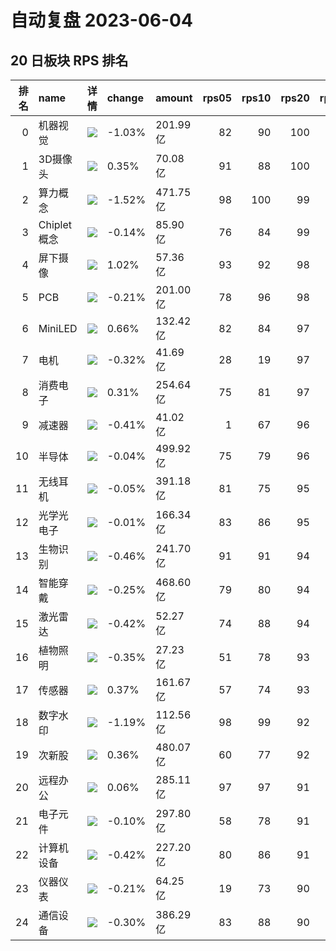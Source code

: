 # 自动复盘 2023-06-04
## 20 日板块 RPS 排名
|   排名 | name        | 详情                                                                                                | change   | amount   |   rps05 |   rps10 |   rps20 |   rps50 |   rps120 |   rps250 | volume      |
|-------:|:------------|:----------------------------------------------------------------------------------------------------|:---------|:---------|--------:|--------:|--------:|--------:|---------:|---------:|:------------|
|      0 | 机器视觉    | ![](https://sykent-blog-image.oss-cn-beijing.aliyuncs.com/quant/image/2023/6/1685867627005-tmp.jpg) | -1.03%   | 201.99亿 |      82 |      90 |     100 |      96 |       96 |      100 | 878.78万手  |
|      1 | 3D摄像头    | ![](https://sykent-blog-image.oss-cn-beijing.aliyuncs.com/quant/image/2023/6/1685867628427-tmp.jpg) | 0.35%    | 70.08亿  |      91 |      88 |     100 |      79 |       73 |       54 | 439.84万手  |
|      2 | 算力概念    | ![](https://sykent-blog-image.oss-cn-beijing.aliyuncs.com/quant/image/2023/6/1685867628940-tmp.jpg) | -1.52%   | 471.75亿 |      98 |     100 |      99 |       0 |        0 |        0 | 1581.44万手 |
|      3 | Chiplet概念 | ![](https://sykent-blog-image.oss-cn-beijing.aliyuncs.com/quant/image/2023/6/1685867629776-tmp.jpg) | -0.14%   | 85.90亿  |      76 |      84 |      99 |      63 |       93 |        0 | 280.84万手  |
|      4 | 屏下摄像    | ![](https://sykent-blog-image.oss-cn-beijing.aliyuncs.com/quant/image/2023/6/1685867630784-tmp.jpg) | 1.02%    | 57.36亿  |      93 |      92 |      98 |      67 |       84 |       61 | 648.86万手  |
|      5 | PCB         | ![](https://sykent-blog-image.oss-cn-beijing.aliyuncs.com/quant/image/2023/6/1685867631699-tmp.jpg) | -0.21%   | 201.00亿 |      78 |      96 |      98 |      84 |       76 |       82 | 1018.75万手 |
|      6 | MiniLED     | ![](https://sykent-blog-image.oss-cn-beijing.aliyuncs.com/quant/image/2023/6/1685867632677-tmp.jpg) | 0.66%    | 132.42亿 |      82 |      84 |      97 |      81 |       80 |       73 | 1283.70万手 |
|      7 | 电机        | ![](https://sykent-blog-image.oss-cn-beijing.aliyuncs.com/quant/image/2023/6/1685867633618-tmp.jpg) | -0.32%   | 41.69亿  |      28 |      19 |      97 |      97 |       84 |       81 | 177.55万手  |
|      8 | 消费电子    | ![](https://sykent-blog-image.oss-cn-beijing.aliyuncs.com/quant/image/2023/6/1685867634689-tmp.jpg) | 0.31%    | 254.64亿 |      75 |      81 |      97 |      78 |       67 |       78 | 1440.00万手 |
|      9 | 减速器      | ![](https://sykent-blog-image.oss-cn-beijing.aliyuncs.com/quant/image/2023/6/1685867635538-tmp.jpg) | -0.41%   | 41.02亿  |       1 |      67 |      96 |      74 |       65 |        0 | 347.27万手  |
|     10 | 半导体      | ![](https://sykent-blog-image.oss-cn-beijing.aliyuncs.com/quant/image/2023/6/1685867636515-tmp.jpg) | -0.04%   | 499.92亿 |      75 |      79 |      96 |      80 |       86 |       76 | 1122.51万手 |
|     11 | 无线耳机    | ![](https://sykent-blog-image.oss-cn-beijing.aliyuncs.com/quant/image/2023/6/1685867637419-tmp.jpg) | -0.05%   | 391.18亿 |      81 |      75 |      95 |      70 |       75 |       73 | 1741.53万手 |
|     12 | 光学光电子  | ![](https://sykent-blog-image.oss-cn-beijing.aliyuncs.com/quant/image/2023/6/1685867638378-tmp.jpg) | -0.01%   | 166.34亿 |      83 |      86 |      95 |      78 |       81 |       80 | 1552.63万手 |
|     13 | 生物识别    | ![](https://sykent-blog-image.oss-cn-beijing.aliyuncs.com/quant/image/2023/6/1685867639338-tmp.jpg) | -0.46%   | 241.70亿 |      91 |      91 |      94 |      92 |       95 |       89 | 1278.33万手 |
|     14 | 智能穿戴    | ![](https://sykent-blog-image.oss-cn-beijing.aliyuncs.com/quant/image/2023/6/1685867640353-tmp.jpg) | -0.25%   | 468.60亿 |      79 |      80 |      94 |      60 |       75 |       63 | 2548.14万手 |
|     15 | 激光雷达    | ![](https://sykent-blog-image.oss-cn-beijing.aliyuncs.com/quant/image/2023/6/1685867641282-tmp.jpg) | -0.42%   | 52.27亿  |      74 |      88 |      94 |      70 |       60 |       88 | 234.29万手  |
|     16 | 植物照明    | ![](https://sykent-blog-image.oss-cn-beijing.aliyuncs.com/quant/image/2023/6/1685867642274-tmp.jpg) | -0.35%   | 27.23亿  |      51 |      78 |      93 |      66 |       78 |       65 | 280.71万手  |
|     17 | 传感器      | ![](https://sykent-blog-image.oss-cn-beijing.aliyuncs.com/quant/image/2023/6/1685867643179-tmp.jpg) | 0.37%    | 161.67亿 |      57 |      74 |      93 |      63 |       75 |       66 | 758.87万手  |
|     18 | 数字水印    | ![](https://sykent-blog-image.oss-cn-beijing.aliyuncs.com/quant/image/2023/6/1685867643816-tmp.jpg) | -1.19%   | 112.56亿 |      98 |      99 |      92 |      93 |        0 |        0 | 750.76万手  |
|     19 | 次新股      | ![](https://sykent-blog-image.oss-cn-beijing.aliyuncs.com/quant/image/2023/6/1685867644752-tmp.jpg) | 0.36%    | 480.07亿 |      60 |      77 |      92 |      76 |       68 |       60 | 1423.71万手 |
|     20 | 远程办公    | ![](https://sykent-blog-image.oss-cn-beijing.aliyuncs.com/quant/image/2023/6/1685867645697-tmp.jpg) | 0.06%    | 285.11亿 |      97 |      97 |      91 |      92 |       99 |       98 | 1511.65万手 |
|     21 | 电子元件    | ![](https://sykent-blog-image.oss-cn-beijing.aliyuncs.com/quant/image/2023/6/1685867646643-tmp.jpg) | -0.10%   | 297.80亿 |      58 |      78 |      91 |      49 |       50 |       50 | 1188.03万手 |
|     22 | 计算机设备  | ![](https://sykent-blog-image.oss-cn-beijing.aliyuncs.com/quant/image/2023/6/1685867647682-tmp.jpg) | -0.42%   | 227.20亿 |      80 |      86 |      91 |      88 |       90 |       87 | 1091.10万手 |
|     23 | 仪器仪表    | ![](https://sykent-blog-image.oss-cn-beijing.aliyuncs.com/quant/image/2023/6/1685867648606-tmp.jpg) | -0.21%   | 64.25亿  |      19 |      73 |      90 |      87 |       82 |       95 | 377.21万手  |
|     24 | 通信设备    | ![](https://sykent-blog-image.oss-cn-beijing.aliyuncs.com/quant/image/2023/6/1685867649620-tmp.jpg) | -0.30%   | 386.29亿 |      83 |      88 |      90 |      95 |       87 |       90 | 1829.46万手 |